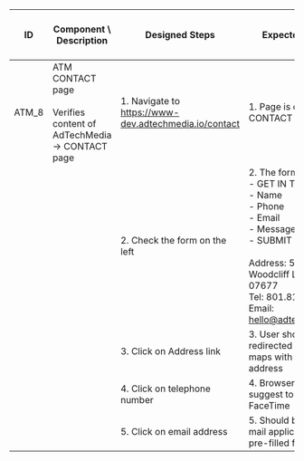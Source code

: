 | ID | Component \ <br> Description  | Designed Steps       |Expected Result     |	Created By \ <br> Last Updated |
| -- | -- | -- | -- | -- |
| ATM_8 | ATM CONTACT page <br> <br>  Verifies content of AdTechMedia -> CONTACT page | 1. Navigate to https://www-dev.adtechmedia.io/contact | 1. Page is opened on CONTACT         | Alexandr Urita \ <br> 15.06.2017 |
|       |       | 2. Check the form on the left |     2. The form contains: <br> - GET IN TOUCH <br> - Name <br> - Phone <br> - Email <br> - Message <br> - SUBMIT (button) <br> <br> Address: 50 Tice Blvd Woodcliff Lake NJ 07677 <br> Tel: 801.810.8186 \ Email: hello@adtechmedia.io" |    |  
|       |       | 3. Click on Address link |       3. User should be redirected to google maps with correspond address |    |
|       |      | 4. Click on telephone number |    4. Browser should suggest to open FaceTime | |
|       |      | 5. Click on email address |    5. Should be opened mail application with pre-filled fields | |
